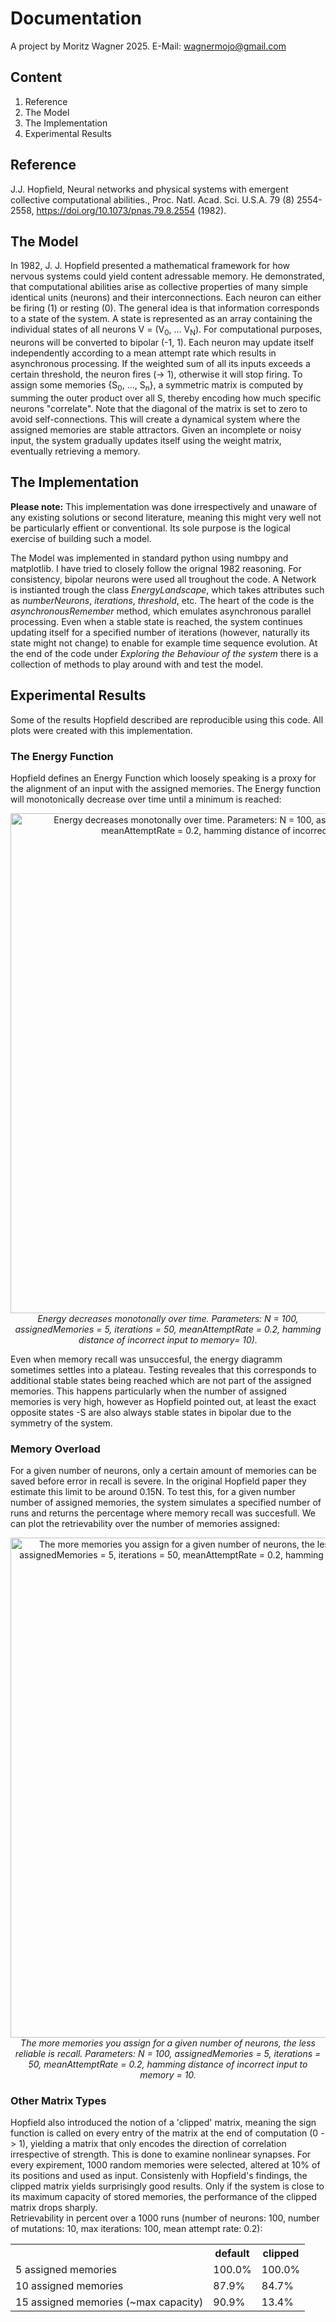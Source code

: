 # **Documentation**

A project by Moritz Wagner 2025. E-Mail: wagnermojo@gmail.com

## **Content**
1. Reference
2. The Model
3. The Implementation
4. Experimental Results

## **Reference**
J.J. Hopfield, Neural networks and physical systems with emergent collective computational abilities., Proc. Natl. Acad. Sci. U.S.A. 79 (8) 2554-2558, https://doi.org/10.1073/pnas.79.8.2554 (1982).
   
## **The Model**
In 1982, J. J. Hopfield presented a mathematical framework for how nervous systems could yield content adressable memory. He demonstrated, that computational abilities arise as collective properties of many simple identical units (neurons) and their interconnections. Each neuron can either be firing (1) or resting (0). The general idea is that information corresponds to a state of the system. A state is represented as an array containing the individual states of all neurons V = (V<sub>0</sub>, ... V<sub>N</sub>). For computational purposes, neurons will be converted to bipolar (-1, 1). Each neuron may update itself independently according to a mean attempt rate which results in asynchronous processing. If the weighted sum of all its inputs exceeds a certain threshold, the neuron fires (-> 1), otherwise it will stop firing. To assign some memories {S<sub>0</sub>, ..., S<sub>n</sub>}, a symmetric matrix is computed by summing the outer product over all S, thereby encoding how much specific neurons "correlate". Note that the diagonal of the matrix is set to zero to avoid self-connections. This will create a dynamical system where the assigned memories are stable attractors. Given an incomplete or noisy input, the system gradually updates itself using the weight matrix, eventually retrieving a memory.

## **The Implementation**
**Please note:** 
This implementation was done irrespectively and unaware of any existing solutions or second literature, meaning this might very well not be particularly effient or conventional. Its sole purpose is the logical exercise of building such a model.

The Model was implemented in standard python using numbpy and matplotlib. I have tried to closely follow the orignal 1982 reasoning.
For consistency, bipolar neurons were used all troughout the code. A Network is instianted trough the class *EnergyLandscape*, which takes attributes such as *numberNeurons*, *iterations*, *threshold*, etc. The heart of the code is the *asynchronousRemember* method, which emulates asynchronous parallel processing. Even when a stable state is reached, the system continues updating itself for a specified number of iterations (however, naturally its state might not change) to enable for example time sequence evolution. At the end of the code under *Exploring the Behaviour of the system* there is a collection of methods to play around with and test the model.

## **Experimental Results**
Some of the results Hopfield described are reproducible using this code. All plots were created with this implementation.

### **The Energy Function**
Hopfield defines an Energy Function which loosely speaking is a proxy for the alignment of an input with the assigned memories. The Energy function will monotonically decrease over time until a minimum is reached:
<p align="center">
  <img src="https://github.com/user-attachments/assets/8fc10315-fe9d-4718-a4ea-d64ffd2d1734" alt = "Energy decreases monotonally over time. Parameters: N = 100, assignedMemories = 5, iterations = 50, meanAttemptRate = 0.2, hamming distance of incorrect input to memory = 10" width="800">
  <br>
  <em>Energy decreases monotonally over time. Parameters: N = 100, assignedMemories = 5, iterations = 50, meanAttemptRate = 0.2, hamming distance of incorrect input to memory= 10).</em>
</p>
Even when memory recall was unsuccesful, the energy diagramm sometimes settles into a plateau. Testing reveales that this corresponds to additional stable states being reached which are not part of the assigned memories. This happens particularly when the number of assigned memories is very high, however as Hopfield pointed out, at least the exact opposite states -S are also always stable states in bipolar due to the symmetry of the system.

### **Memory Overload**
For a given number of neurons, only a certain amount of memories can be saved before error in recall is severe. In the original Hopfield paper they estimate this limit to be around 0.15N. To test this, for a given number number of assigned memories, the system simulates a specified number of runs and returns the percentage where memory recall was succesfull. We can plot the retrievability over the number of memories assigned:
<p align="center">
  <img src= "https://github.com/user-attachments/assets/ddfc67de-a7f6-4ab5-95b8-7ec1572611fc" alt = "The more memories you assign for a given number of neurons, the less reliable is recall. Parameters: N = 100, assignedMemories = 5, iterations = 50, meanAttemptRate = 0.2, hamming distance of incorrect input to memory = 10" width="800">
  <br>
  <em>The more memories you assign for a given number of neurons, the less reliable is recall. Parameters: N = 100, assignedMemories = 5, iterations = 50, meanAttemptRate = 0.2, hamming distance of incorrect input to memory = 10.</em>
</p>

### **Other Matrix Types**
Hopfield also introduced the notion of a 'clipped' matrix, meaning the sign function is called on every entry of the matrix at the end of computation (0 -> 1), yielding a matrix that only encodes the direction of correlation irrespective of strength. This is done to examine nonlinear synapses. For every expirement, 1000 random memories were selected, altered at 10% of its positions and used as input. Consistenly with Hopfield's findings, the clipped matrix yields surprisingly good results. Only if the system is close to its maximum capacity of stored memories, the performance of the clipped matrix drops sharply. <br>
Retrievability in percent over a 1000 runs (number of neurons: 100, number of mutations: 10, max iterations: 100, mean attempt rate: 0.2):<br>

<div align="center">

<table>
  <tr>
    <th></th>
    <th>default</th>
    <th>clipped</th>
  </tr>
  <tr>
    <td>5 assigned memories</td>
    <td>100.0%</td>
    <td>100.0%</td>
  </tr>
  <tr>
    <td>10 assigned memories</td>
    <td>87.9%</td>
    <td>84.7%</td>
  </tr>
  <tr>
    <td>15 assigned memories (~max capacity)</td>
    <td>90.9%</td>
    <td>13.4%</td>
  </tr>

</table>

</div>


